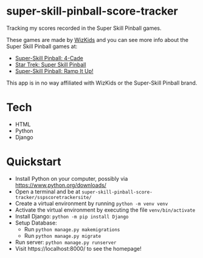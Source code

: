 # super-skill-pinball-score-tracker
Tracking my scores recorded in the Super Skill Pinball games.

These games are made by [WizKids](https://wizkids.com/) and you can see more info about the Super Skill Pinball games at:
- [Super-Skill Pinball: 4-Cade](https://shop.wizkids.com/products/pre-order-super-skill-pinball-4-cade)
- [Star Trek: Super Skill Pinball](https://shop.wizkids.com/products/star-trek-super-skill-pinball)
- [Super-Skill Pinball: Ramp It Up!](https://shop.wizkids.com/products/super-skill-pinball-ramp-it-up)

This app is in no way affiliated with WizKids or the Super-Skill Pinball brand.

# Tech
- HTML
- Python
- Django

# Quickstart
- Install Python on your computer, possibly via https://www.python.org/downloads/
- Open a terminal and be at `super-skill-pinball-score-tracker/sspscoretrackersite/`
- Create a virtual environment by running `python -m venv venv`
- Activate the virtual environment by executing the file `venv/bin/activate`
- Install Django: `python -m pip install Django`
- Setup Database:
    - Run `python manage.py makemigrations`
    - Run `python manage.py migrate`
- Run server: `python manage.py runserver`
- Visit https://localhost:8000/ to see the homepage!